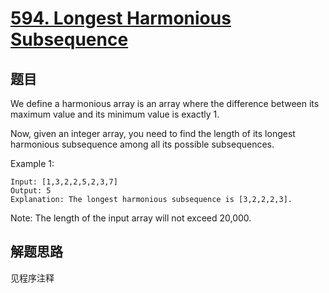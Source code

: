 # [594. Longest Harmonious Subsequence](https://leetcode.com/problems/longest-harmonious-subsequence/)

## 题目

We define a harmonious array is an array where the difference between its maximum value and its minimum value is exactly 1.

Now, given an integer array, you need to find the length of its longest harmonious subsequence among all its possible subsequences.

Example 1:

```text
Input: [1,3,2,2,5,2,3,7]
Output: 5
Explanation: The longest harmonious subsequence is [3,2,2,2,3].
```

Note:
The length of the input array will not exceed 20,000.

## 解题思路

见程序注释
